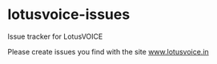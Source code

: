 # lotusvoice-issues
Issue tracker for LotusVOICE

Please create issues you find with the site www.lotusvoice.in
